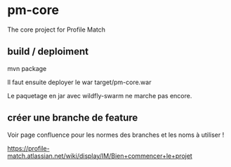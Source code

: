 # pm-core
The core project for Profile Match

## build / deploiment

mvn package

Il faut ensuite deployer le war target/pm-core.war

Le paquetage en jar avec wildfly-swarm ne marche pas encore.

## créer une branche de feature
Voir page confluence pour les normes des branches et les noms à utiliser !

https://profile-match.atlassian.net/wiki/display/IM/Bien+commencer+le+projet

